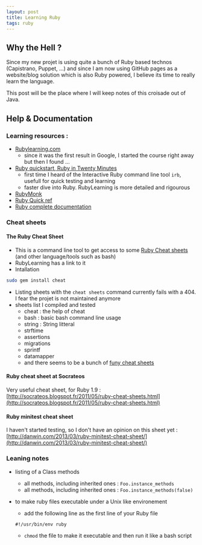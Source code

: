 ```yaml
---
layout: post
title: Learning Ruby
tags: ruby
---
```


Why the Hell ?
--------------

Since my new projet is using quite a bunch of Ruby based technos (Capistrano, Puppet, ...) and since I am now using GitHub pages as a website/blog solution which is also Ruby powered, I believe its time to really learn the language.

This post will be the place where I will keep notes of this croisade out of Java.

Help & Documentation
--------------------

### Learning resources :

* [Rubylearning.com](http://rubylearning.com)
    - since it was the first result in Google, I started the course right away but then I found ...
* [Ruby quickstart, Ruby in Twenty Minutes](https://www.ruby-lang.org/en/documentation/quickstart/)
    - first time I heard of the Interactive Ruby command line tool `irb`, usefull for quick testing and learning
    - faster dive into Ruby. RubyLearning is more detailed and rigourous
* [RubyMonk](https://rubymonk.com/)
* [Ruby Quick ref](http://www.zenspider.com/Languages/Ruby/QuickRef.html)
* [Ruby complete documentation](http://www.ruby-doc.org/)

### Cheat sheets

#### The Ruby Cheat Sheet
* This is a command line tool to get access to some [Ruby Cheat sheets](http://cheat.errtheblog.com/) (and other language/tools such as bash)
* RubyLearning has a link to it
* Intallation

```sh
sudo gem install cheat
```

* Listing sheets with the `cheat sheets` command currently fails with a 404. I fear the projet is not maintained anymore
* sheets list I compiled and tested
    + cheat : the help of cheat
    + bash : basic bash command line usage
    + string : String litteral
    + strftime
    + assertions
    + migrations
    + sprintf
    + datamapper
    + and there seems to be a bunch of [funy cheat sheets](http://errtheblog.com/posts/91-the-best-of-cheat)

#### Ruby cheat sheet at Socrateos
Very useful cheat sheet, for Ruby 1.9 : [http://socrateos.blogspot.fr/2011/05/ruby-cheat-sheets.html](http://socrateos.blogspot.fr/2011/05/ruby-cheat-sheets.html)

#### Ruby minitest cheat sheet
I haven't started testing, so I don't have an opinion on this sheet yet : [http://danwin.com/2013/03/ruby-minitest-cheat-sheet/](http://danwin.com/2013/03/ruby-minitest-cheat-sheet/)

### Leaning notes

* listing of a Class methods
    - all methods, including inherited ones : `Foo.instance_methods`
    - all methods, including inherited ones : `Foo.instance_methods(false)`
* to make ruby files executable under a Unix like environement
    - add the following line as the first line of your Ruby file
    
    ```
    #!/usr/bin/env ruby
    ```

    - `chmod` the file to make it executable and then run it like a bash script
